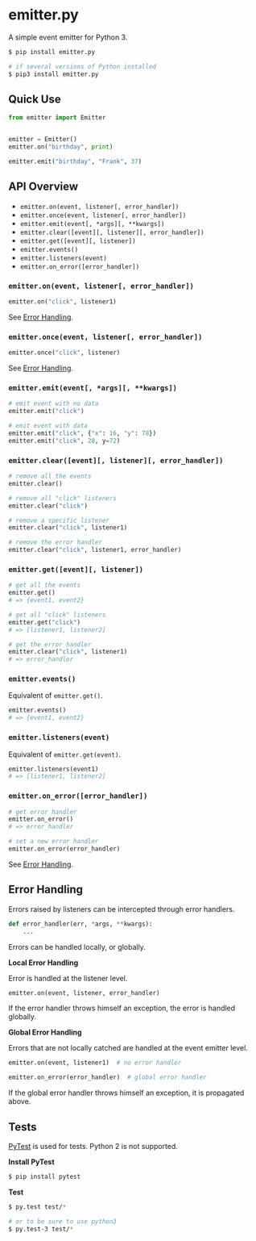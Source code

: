 # emitter.py

A simple event emitter for Python 3.

```sh
$ pip install emitter.py

# if several versions of Python installed
$ pip3 install emitter.py
```


## Quick Use

```python
from emitter import Emitter


emitter = Emitter()
emitter.on("birthday", print)

emitter.emit("birthday", "Frank", 37)
```


## API Overview

* `emitter.on(event, listener[, error_handler])`
* `emitter.once(event, listener[, error_handler])` 
* `emitter.emit(event[, *args][, **kwargs])`
* `emitter.clear([event][, listener][, error_handler])`
* `emitter.get([event][, listener])`
* `emitter.events()`
* `emitter.listeners(event)`
* `emitter.on_error([error_handler])` 


### `emitter.on(event, listener[, error_handler])`

```python
emitter.on("click", listener1)
```

See [Error Handling][error-handling].


### `emitter.once(event, listener[, error_handler])`

```python
emitter.once("click", listener)
```

See [Error Handling][error-handling].


### `emitter.emit(event[, *args][, **kwargs])`

```python
# emit event with no data
emitter.emit("click")

# emit event with data
emitter.emit("click", {"x": 16, "y": 78})
emitter.emit("click", 28, y=72)
```


### `emitter.clear([event][, listener][, error_handler])`

```python
# remove all the events
emitter.clear()

# remove all "click" listeners
emitter.clear("click")

# remove a specific listener
emitter.clear("click", listener1)

# remove the error handler
emitter.clear("click", listener1, error_handler)
```


### `emitter.get([event][, listener])`

```python
# get all the events
emitter.get()
# => {event1, event2}

# get all "click" listeners
emitter.get("click")
# => [listener1, listener2]

# get the error handler
emitter.clear("click", listener1)
# => error_handler
```


### `emitter.events()`

Equivalent of `emitter.get()`.

```python
emitter.events()
# => {event1, event2}
```


### `emitter.listeners(event)`

Equivalent of `emitter.get(event)`.

```python
emitter.listeners(event1)
# => [listener1, listener2]
```


### `emitter.on_error([error_handler])`

```python
# get error handler
emitter.on_error()
# => error_handler

# set a new error handler
emitter.on_error(error_handler)
```

See [Error Handling][error-handling].


## Error Handling

Errors raised by listeners can be intercepted through error handlers.

```python
def error_handler(err, *args, **kwargs):
    ...
```

Errors can be handled locally, or globally.

**Local Error Handling**

Error is handled at the listener level.

```python
emitter.on(event, listener, error_handler)
```

If the error handler throws himself an exception, the error is handled globally.

**Global Error Handling**

Errors that are not locally catched are handled at the event emitter level.


```python
emitter.on(event, listener1)  # no error handler

emitter.on_error(error_handler)  # global error handler
```

If the global error handler throws himself an exception, it is propagated above.


## Tests

[PyTest][pytest] is used for tests. Python 2 is not supported.

**Install PyTest**

```sh
$ pip install pytest
```

**Test**

```sh
$ py.test test/*

# or to be sure to use python3
$ py.test-3 test/*
```


[error-handling]: #error-handling
[pytest]: http://pytest.org/

